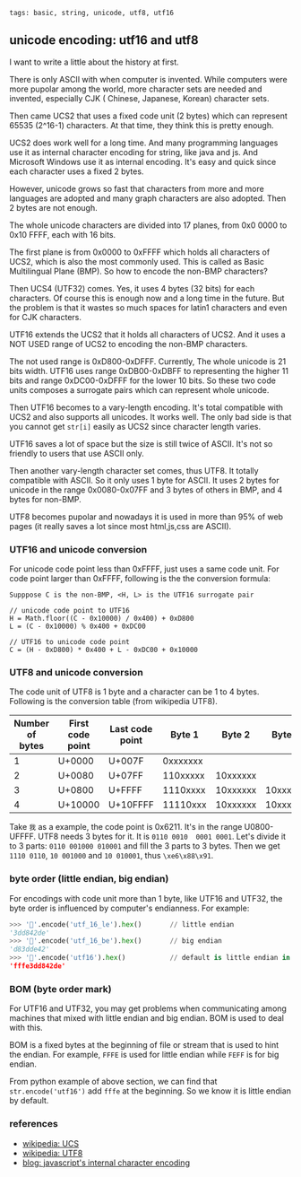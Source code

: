 ```metadata
tags: basic, string, unicode, utf8, utf16
```

## unicode encoding: utf16 and utf8

I want to write a little about the history at first.

There is only ASCII with when computer is invented. While computers were more pupolar
 among the world, more character sets are needed and invented, especially CJK ( Chinese,
 Japanese, Korean) character sets.

Then came UCS2 that uses a fixed code unit (2 bytes) which can represent 65535 (2^16-1)
 characters. At that time, they think this is pretty enough.

UCS2 does work well for a long time. And many programming languages use it as internal
 character encoding for string, like java and js. And Microsoft Windows use it as internal
 encoding. It's easy and quick since each character uses a fixed 2 bytes.

However, unicode grows so fast that characters from more and more languages are adopted
 and many graph characters are also adopted. Then 2 bytes are not enough.

The whole unicode characters are divided into 17 planes, from 0x0 0000 to 0x10 FFFF, each
 with 16 bits.

The first plane is from 0x0000 to 0xFFFF which holds all characters of UCS2, which is also
 the most commonly used. This is called as Basic Multilingual Plane (BMP). So how to encode
 the non-BMP characters?

Then UCS4 (UTF32) comes. Yes, it uses 4 bytes (32 bits) for each characters. Of course this
 is enough now and a long time in the future. But the problem is that it wastes so much
 spaces for latin1 characters and even for CJK characters.

UTF16 extends the UCS2 that it holds all characters of UCS2. And it uses a NOT USED range
 of UCS2 to encoding the non-BMP characters.

The not used range is 0xD800-0xDFFF. Currently, The whole unicode is 21 bits width. UTF16
 uses range 0xDB00-0xDBFF to representing the higher 11 bits and range 0xDC00-0xDFFF for
 the lower 10 bits. So these two code units composes a surrogate pairs which can represent
 whole unicode.

Then UTF16 becomes to a vary-length encoding. It's total compatible with UCS2
 and also supports all unicodes. It works well. The only bad side is that you cannot get
 `str[i]` easily as UCS2 since character length varies.

UTF16 saves a lot of space but the size is still twice of ASCII. It's not so friendly to
 users that use ASCII only.

Then another vary-length character set comes, thus UTF8. It totally compatible with ASCII.
So it only uses 1 byte for ASCII. It uses 2 bytes for unicode in the range 0x0080-0x07FF
 and 3 bytes of others in BMP, and 4 bytes for non-BMP.

UTF8 becomes pupolar and nowadays it is used in more than 95% of web pages (it really saves
 a lot since most html,js,css are ASCII).

### UTF16 and unicode conversion
For unicode code point less than 0xFFFF, just uses a same code unit. For code point larger
 than 0xFFFF, following is the the conversion formula:

```
Supppose C is the non-BMP, <H, L> is the UTF16 surrogate pair

// unicode code point to UTF16
H = Math.floor((C - 0x10000) / 0x400) + 0xD800
L = (C - 0x10000) % 0x400 + 0xDC00

// UTF16 to unicode code point
C = (H - 0xD800) * 0x400 + L - 0xDC00 + 0x10000
```

### UTF8 and unicode conversion
The code unit of UTF8 is 1 byte and a character can be 1 to 4 bytes. Following is the conversion
 table (from wikipedia UTF8).

| Number of bytes | First code point | Last code point | Byte 1   | Byte 2   | Byte 3   | Byte 4   |
|-----------------|------------------|-----------------|----------|----------|----------|----------|
| 1               | U+0000          | U+007F         | 0xxxxxxx |          |
| 2               | U+0080          | U+07FF         | 110xxxxx | 10xxxxxx |          |
| 3               | U+0800          | U+FFFF         | 1110xxxx | 10xxxxxx | 10xxxxxx |          |
| 4               | U+10000         | U+10FFFF       | 11110xxx | 10xxxxxx | 10xxxxxx | 10xxxxxx |

Take `我` as a example, the code point is 0x6211. It's in the range U0800-UFFFF.  UTF8
 needs 3 bytes for it. It is `0110 0010  0001 0001`. Let's divide it to 3 parts:
 `0110 001000 010001` and fill the 3 parts to 3 bytes. Then we get `1110 0110`, `10 001000`
 and `10 010001`, thus `\xe6\x88\x91`.

### byte order (little endian, big endian)
For encodings with code unit more than 1 byte, like UTF16 and UTF32, the byte order is
 influenced by computer's endianness. For example:

```python
>>> '🙂'.encode('utf_16_le').hex()       // little endian
'3dd842de'
>>> '🙂'.encode('utf_16_be').hex()       // big endian
'd83dde42'
>>> '🙂'.encode('utf16').hex()           // default is little endian in python3, what's fffe???
'fffe3dd842de'
```

### BOM (byte order mark)
For UTF16 and UTF32, you may get problems when communicating among machines that mixed
 with little endian and big endian. BOM is used to deal with this.

BOM is a fixed bytes at the beginning of file or stream that is used to hint the endian.
For example, `FFFE` is used for little endian while `FEFF` is for big endian.

From python example of above section, we can find that `str.encode('utf16')` add `fffe`
 at the beginning. So we know it is little endian by default.

### references
- [wikipedia: UCS](https://en.wikipedia.org/wiki/Universal_Coded_Character_Set)
- [wikipedia: UTF8](https://en.wikipedia.org/wiki/UTF-8)
- [blog: javascript's internal character encoding](https://mathiasbynens.be/notes/javascript-encoding)
